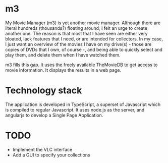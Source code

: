 m3
==

My Movie Manager (m3) is yet another movie manager. Although there are literal hundreds (thousands?) floating around, I felt an urge to create another one. The reason is that most that I have seen are either very bloated, lack features that I need, or are intended for collectors. In my case, I just want an overview of the movies I have on my drive(s) - those are copies of DVDs that I own, of course -, and being able to quickly select and play them, and delete them when I have watched them. 

m3 fills this gap. It uses the freely available TheMovieDB to get access to movie information. It displays the results in a web page.

Technology stack 
================

The application is developed in TypeScript, a superset of Javascript which is compiled to regular Javascript. It uses node.js as the server, and angularjs to develop a Single Page Application.

TODO
====

* Implement the VLC interface
* Add a GUI to specify your collections
